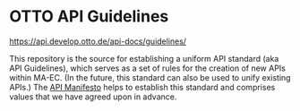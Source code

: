 # OTTO API Guidelines

<https://api.develop.otto.de/api-docs/guidelines/>

This repository is the source for establishing a uniform API standard (aka API Guidelines), which serves as a set of rules for the creation of new APIs within MA-EC.
(In the future, this standard can also be used to unify existing APIs.)
The [API Manifesto](/manifesto.md) helps to establish this standard and comprises values that we have agreed upon in advance.